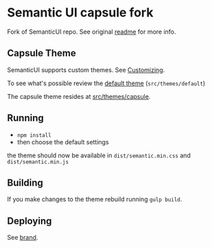 # Semantic UI capsule fork
Fork of SemanticUI repo. See original
[readme](https://github.com/Semantic-Org/Semantic-UI/blob/master/README.md)
for more info.

## Capsule Theme
SemanticUI supports custom themes.
See [Customizing](http://learnsemantic.com/developing/customizing.html).

To see what's possible review the
[default theme](https://github.com/CapsuleHealth/Semantic-UI/tree/master/src/themes/default)
(`src/themes/default`)

The capsule theme resides at
[src/themes/capsule](https://github.com/CapsuleHealth/Semantic-UI/tree/master/src/themes/capsule).

## Running

* `npm install`
* then choose the default settings

the theme should now be available in `dist/semantic.min.css` and `dist/semantic.min.js`

## Building
If you make changes to the theme rebuild running `gulp build`.

## Deploying
See [brand](https://github.com/CapsuleHealth/brand).
